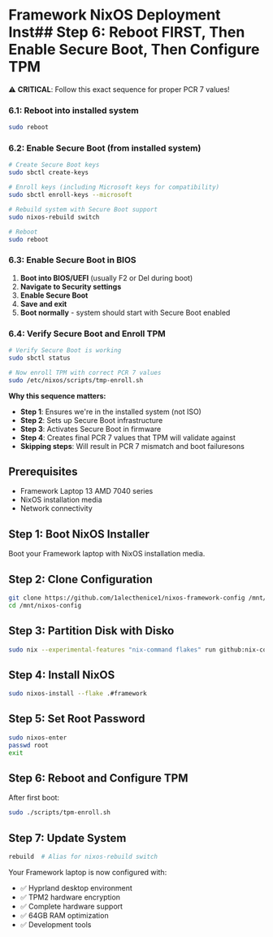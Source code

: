 # Framework NixOS Deployment Inst## Step 6: Reboot FIRST, Then Enable Secure Boot, Then Configure TPM
⚠️ **CRITICAL**: Follow this exact sequence for proper PCR 7 values!

### 6.1: Reboot into installed system
```bash
sudo reboot
```

### 6.2: Enable Secure Boot (from installed system)
```bash
# Create Secure Boot keys
sudo sbctl create-keys

# Enroll keys (including Microsoft keys for compatibility)
sudo sbctl enroll-keys --microsoft

# Rebuild system with Secure Boot support
sudo nixos-rebuild switch

# Reboot
sudo reboot
```

### 6.3: Enable Secure Boot in BIOS
1. **Boot into BIOS/UEFI** (usually F2 or Del during boot)
2. **Navigate to Security settings**
3. **Enable Secure Boot**
4. **Save and exit** 
5. **Boot normally** - system should start with Secure Boot enabled

### 6.4: Verify Secure Boot and Enroll TPM
```bash
# Verify Secure Boot is working
sudo sbctl status

# Now enroll TPM with correct PCR 7 values
sudo /etc/nixos/scripts/tmp-enroll.sh
```

**Why this sequence matters:**
- **Step 1**: Ensures we're in the installed system (not ISO)
- **Step 2**: Sets up Secure Boot infrastructure 
- **Step 3**: Activates Secure Boot in firmware
- **Step 4**: Creates final PCR 7 values that TPM will validate against
- **Skipping steps**: Will result in PCR 7 mismatch and boot failuresons

## Prerequisites
- Framework Laptop 13 AMD 7040 series
- NixOS installation media
- Network connectivity

## Step 1: Boot NixOS Installer
Boot your Framework laptop with NixOS installation media.

## Step 2: Clone Configuration
```bash
git clone https://github.com/1alecthenice1/nixos-framework-config /mnt/nixos-config
cd /mnt/nixos-config
```

## Step 3: Partition Disk with Disko
```bash
sudo nix --experimental-features "nix-command flakes" run github:nix-community/disko -- --mode disko ./disk-config.nix
```

## Step 4: Install NixOS
```bash
sudo nixos-install --flake .#framework
```

## Step 5: Set Root Password
```bash
sudo nixos-enter
passwd root
exit
```

## Step 6: Reboot and Configure TPM
After first boot:
```bash
sudo ./scripts/tpm-enroll.sh
```

## Step 7: Update System
```bash
rebuild  # Alias for nixos-rebuild switch
```

Your Framework laptop is now configured with:
- ✅ Hyprland desktop environment
- ✅ TPM2 hardware encryption
- ✅ Complete hardware support
- ✅ 64GB RAM optimization
- ✅ Development tools
